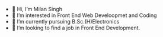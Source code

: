 - 👋 Hi, I’m Milan Singh
- 👀 I’m interested in Front End Web Develoopmet and Coding 
- 🌱 I’m currently pursuing B.Sc.(H)Electronics
- 💞️ I’m looking to find a job in Front End Development.
  


<!---
milan-sh/milan-sh is a ✨ special ✨ repository because its `README.md` (this file) appears on your GitHub profile.
You can click the Preview link to take a look at your changes.
--->
